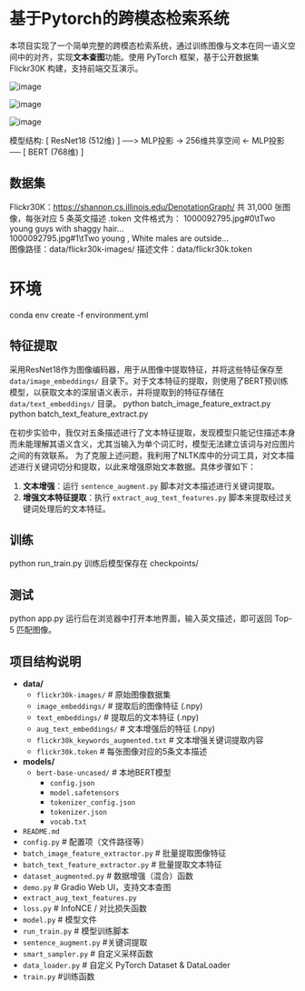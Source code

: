 # 基于Pytorch的跨模态检索系统

本项目实现了一个简单完整的跨模态检索系统，通过训练图像与文本在同一语义空间中的对齐，实现**文本查图**功能。使用 PyTorch 框架，基于公开数据集 Flickr30K 构建，支持前端交互演示。

![image](https://github.com/user-attachments/assets/14136f4e-dbc1-494c-b4c4-8c79478e34f9)

![image](https://github.com/user-attachments/assets/8e71e9af-0cd1-4a55-af86-2664bdf718c7)

![image](https://github.com/user-attachments/assets/8160cde2-23ea-40b0-89d7-0caff8e0f981)

模型结构:
[ ResNet18 (512维) ] ──> MLP投影 → 256维共享空间 ← MLP投影 ── [ BERT (768维) ]

## 数据集
 Flickr30K：https://shannon.cs.illinois.edu/DenotationGraph/
共 31,000 张图像，每张对应 5 条英文描述
.token 文件格式为：
1000092795.jpg#0\tTwo young guys with shaggy hair...    
1000092795.jpg#1\tTwo young , White males are outside...  
图像路径：data/flickr30k-images/
描述文件：data/flickr30k.token

# 环境
conda env create -f environment.yml

## 特征提取
采用ResNet18作为图像编码器，用于从图像中提取特征，并将这些特征保存至 `data/image_embeddings/` 目录下。对于文本特征的提取，则使用了BERT预训练模型，以获取文本的深层语义表示，并将提取到的特征存储在 `data/text_embeddings/` 目录。
python batch_image_feature_extract.py  
python batch_text_feature_extract.py  

在初步实验中，我仅对五条描述进行了文本特征提取，发现模型只能记住描述本身而未能理解其语义含义，尤其当输入为单个词汇时，模型无法建立该词与对应图片之间的有效联系。
为了克服上述问题，我利用了NLTK库中的分词工具，对文本描述进行关键词切分和提取，以此来增强原始文本数据。具体步骤如下：
1. **文本增强**：运行 `sentence_augment.py` 脚本对文本描述进行关键词提取。
2. **增强文本特征提取**：执行 `extract_aug_text_features.py` 脚本来提取经过关键词处理后的文本特征。 
## 训练
python run_train.py
训练后模型保存在 checkpoints/
## 测试
python app.py
运行后在浏览器中打开本地界面，输入英文描述，即可返回 Top-5 匹配图像。
## 项目结构说明
- **data/**
  - `flickr30k-images/`              # 原始图像数据集
  - `image_embeddings/`             # 提取后的图像特征 (.npy)
  - `text_embeddings/`              # 提取后的文本特征 (.npy)
  - `aug_text_embeddings/`          # 文本增强后的特征 (.npy)
  - `flickr30k_keywords_augmented.txt` # 文本增强关键词提取内容
  - `flickr30k.token`               # 每张图像对应的5条文本描述
- **models/**
  - `bert-base-uncased/`            # 本地BERT模型
    - `config.json`
    - `model.safetensors`
    - `tokenizer_config.json`
    - `tokenizer.json`
    - `vocab.txt`
- `README.md`
- `config.py`         # 配置项（文件路径等）
- `batch_image_feature_extractor.py`    # 批量提取图像特征
- `batch_text_feature_extractor.py`    # 批量提取文本特征
- `dataset_augmented.py`   # 数据增强（混合）函数
- `demo.py`    # Gradio Web UI，支持文本查图
- `extract_aug_text_features.py`
- `loss.py`     # InfoNCE / 对比损失函数
- `model.py`    # 模型文件
- `run_train.py` # 模型训练脚本
- `sentence_augment.py`  #关键词提取
- `smart_sampler.py`  # 自定义采样函数
- `data_loader.py`      # 自定义 PyTorch Dataset & DataLoader
- `train.py`          #训练函数

